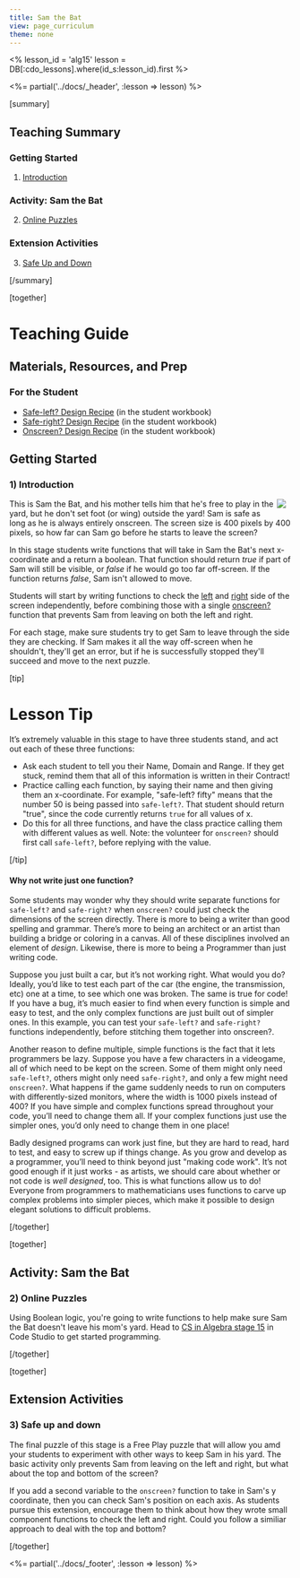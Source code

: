 ```yaml
---
title: Sam the Bat
view: page_curriculum
theme: none
---
```


<%
lesson_id = 'alg15'
lesson = DB[:cdo_lessons].where(id_s:lesson_id).first
%>

<%= partial('../docs/_header', :lesson => lesson) %>

[summary]

## Teaching Summary
### **Getting Started**
 
1) [Introduction](#GetStarted)  

### **Activity: Sam the Bat**  

2) [Online Puzzles](#Activity1)

### **Extension Activities**

3) [Safe Up and Down](#Extension)

[/summary]

[together]

# Teaching Guide

## Materials, Resources, and Prep
### For the Student
- [Safe-left? Design Recipe](../docs/worksheets/safe_left.pdf) (in the student workbook)
- [Safe-right? Design Recipe](../docs/worksheets/safe_right.pdf) (in the student workbook)
- [Onscreen? Design Recipe](../docs/worksheets/onscreen.pdf) (in the student workbook)

## Getting Started

### <a name="GetStarted"></a> 1) Introduction

<img src="bat_animated.gif" style="float:right; margin: 0 10px 10px 0"/>This is Sam the Bat, and his mother tells him that he's free to play in the yard, but he don't set foot (or wing) outside the yard! Sam is safe as long as he is always entirely onscreen. The screen size is 400 pixels by 400 pixels, so how far can Sam go before he starts to leave the screen?

In this stage students write functions that will take in Sam the Bat's next x-coordinate and a return a boolean.  That function should return _true_ if part of Sam will still be visible, or _false_ if he would go too far off-screen. If the function returns _false_, Sam isn't allowed to move. 

Students will start by writing functions to check the [left](../docs/worksheets/safe_left.pdf) and [right](../docs/worksheets/safe_right.pdf) side of the screen independently, before combining those with a single [onscreen?](../docs/worksheets/onscreen.pdf) function that prevents Sam from leaving on both the left and right.

For each stage, make sure students try to get Sam to leave through the side they are checking. If Sam makes it all the way off-screen when he shouldn't, they'll get an error, but if he is successfully stopped they'll succeed and move to the next puzzle.

[tip]

# Lesson Tip

It’s extremely valuable in this stage to have three students stand, and act out each of these three functions:
- Ask each student to tell you their Name, Domain and Range. If they get stuck, remind them that all of this information is written in their Contract!
- Practice calling each function, by saying their name and then giving them an x-coordinate. For example, "safe-left? fifty" means that the number 50 is being passed into `safe-left?`. That student should return "true", since the code currently returns `true` for all values of x.
- Do this for all three functions, and have the class practice calling them with different values as well.
Note: the volunteer for `onscreen?` should first call `safe-left?`, before replying with the value.

[/tip]

#### Why not write just one function?

Some students may wonder why they should write separate functions for `safe-left?` and `safe-right?` when `onscreen?` could just check the dimensions of the screen directly. There is more to being a writer than good spelling and grammar. There’s more to being an architect or an artist than building a bridge or coloring in a canvas. All of these disciplines involved an element of _design_. Likewise, there is more to being a Programmer than just writing code.

Suppose you just built a car, but it’s not working right. What would you do? Ideally, you’d like to test each part of the car (the engine, the transmission, etc) one at a time, to see which one was broken. The same is true for code! If you have a bug, it’s much easier to find when every function is simple and easy to test, and the only complex functions are just built out of simpler ones. In this example, you can test your `safe-left?` and `safe-right?` functions independently, before stitching them together into onscreen?.

Another reason to define multiple, simple functions is the fact that it lets programmers be lazy. Suppose you have a few characters in a videogame, all of which need to be kept on the screen. Some of them might only need `safe-left?`, others might only need `safe-right?`, and only a few might need `onscreen?`. What happens if the game suddenly needs to run on computers with differently-sized monitors, where the width is 1000 pixels instead of 400? If you have simple and complex functions spread throughout your code, you’ll need to change them all. If your complex functions just use the simpler ones, you’d only need to change them in one place!


Badly designed programs can work just fine, but they are hard to read, hard to test, and easy to screw up if things change. As you grow and develop as a programmer, you’ll need to think beyond just "making code work". It’s not good enough if it just works - as artists, we should care about whether or not code is _well designed_, too. This is what functions allow us to do! Everyone from programmers to mathematicians uses functions to carve up complex problems into simpler pieces, which make it possible to design elegant solutions to difficult problems.

[/together]

[together]

## Activity: Sam the Bat
### <a name="Activity1"></a> 2) Online Puzzles

Using Boolean logic, you're going to write functions to help make sure Sam the Bat doesn't leave his mom's yard. Head to [CS in Algebra stage 15](http://studio.letron.vip/s/algebra/stage/15/puzzle/1) in Code Studio to get started programming.

[/together]

[together]

## Extension Activities
### <a name="Extension"></a> 3) Safe up and down

The final puzzle of this stage is a Free Play puzzle that will allow you amd your students to experiment with other ways to keep Sam in his yard. The basic activity only prevents Sam from leaving on the left and right, but what about the top and bottom of the screen?

If you add a second variable to the `onscreen?` function to take in Sam's y coordinate, then you can check Sam's position on each axis. As students pursue this extension, encourage them to think about how they wrote small component functions to check the left and right. Could you follow a similiar approach to deal with the top and bottom?

[/together]

<%= partial('../docs/_footer', :lesson => lesson) %>